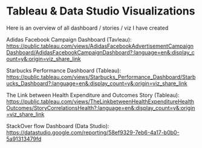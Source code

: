 # Tableau & Data Studio Visualizations
Here is an overview of all dashboard / stories / viz I have created

Adidas Facebook Campaign Dashboard (Tavleau): https://public.tableau.com/views/AdidasFacebookAdvertisementCampaignDashboard/AdidasFacebookCampaignDashboard?:language=en&:display_count=y&:origin=viz_share_link

Starbucks Performance Dashboard (Tableau):
https://public.tableau.com/views/Starbucks_Performance_Dashboard/Starbucks_Dashboard?:language=en&:display_count=y&:origin=viz_share_link

The Link between Health Expenditure and Outcomes Story (Tableau): 
https://public.tableau.com/views/TheLinkbetweenHealthExpenditureHealthOutcomes/StoryCorrelationsHealth?:language=en&:display_count=y&:origin=viz_share_link

StackOver flow Dashboard (Data Studio): 
https://datastudio.google.com/reporting/58ef9329-7eb6-4a17-b0b0-5a91313479fd

